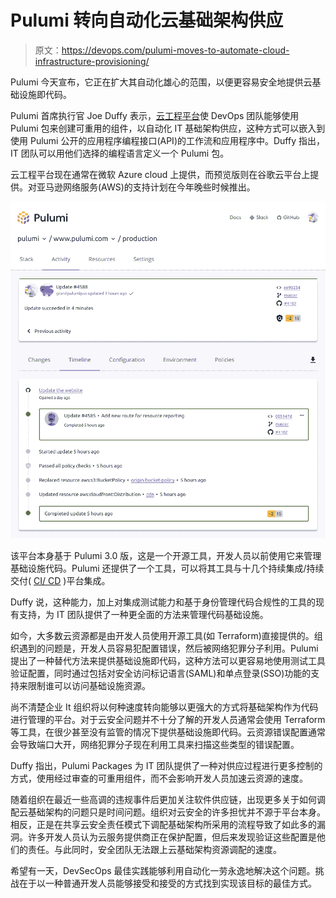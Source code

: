 # Pulumi 转向自动化云基础架构供应

> 原文：<https://devops.com/pulumi-moves-to-automate-cloud-infrastructure-provisioning/>

Pulumi 今天宣布，它正在扩大其自动化雄心的范围，以便更容易安全地提供云基础设施即代码。

Pulumi 首席执行官 Joe Duffy 表示，[云工程平台](https://www.businesswire.com/news/home/20210420005463/en/)使 DevOps 团队能够使用 Pulumi 包来创建可重用的组件，以自动化 IT 基础架构供应，这种方式可以嵌入到使用 Pulumi 公开的应用程序编程接口(API)的工作流和应用程序中。Duffy 指出，IT 团队可以用他们选择的编程语言定义一个 Pulumi 包。

云工程平台现在通常在微软 Azure cloud 上提供，而预览版则在谷歌云平台上提供。对亚马逊网络服务(AWS)的支持计划在今年晚些时候推出。

![](img/f1ab98c2963f09989445e9380ec072f3.png)

该平台本身基于 Pulumi 3.0 版，这是一个开源工具，开发人员以前使用它来管理基础设施代码。Pulumi 还提供了一个工具，可以将其工具与十几个持续集成/持续交付( [CI/ CD](https://devops.com/?s=CI%2FCD) )平台集成。

Duffy 说，这种能力，加上对集成测试能力和基于身份管理代码合规性的工具的现有支持，为 IT 团队提供了一种更全面的方法来管理代码基础设施。

如今，大多数云资源都是由开发人员使用开源工具(如 Terraform)直接提供的。组织遇到的问题是，开发人员容易犯配置错误，然后被网络犯罪分子利用。Pulumi 提出了一种替代方法来提供基础设施即代码，这种方法可以更容易地使用测试工具验证配置，同时通过包括对安全访问标记语言(SAML)和单点登录(SSO)功能的支持来限制谁可以访问基础设施资源。

尚不清楚企业 It 组织将以何种速度转向能够以更强大的方式将基础架构作为代码进行管理的平台。对于云安全问题并不十分了解的开发人员通常会使用 Terraform 等工具，在很少甚至没有监管的情况下提供基础设施即代码。云资源错误配置通常会导致端口大开，网络犯罪分子现在利用工具来扫描这些类型的错误配置。

Duffy 指出，Pulumi Packages 为 IT 团队提供了一种对供应过程进行更多控制的方式，使用经过审查的可重用组件，而不会影响开发人员加速云资源的速度。

随着组织在最近一些高调的违规事件后更加关注软件供应链，出现更多关于如何调配云基础架构的问题只是时间问题。组织对云安全的许多担忧并不源于平台本身。相反，正是在共享云安全责任模式下调配基础架构所采用的流程导致了如此多的漏洞。许多开发人员认为云服务提供商正在保护配置，但后来发现验证这些配置是他们的责任。与此同时，安全团队无法跟上云基础架构资源调配的速度。

希望有一天，DevSecOps 最佳实践能够利用自动化一劳永逸地解决这个问题。挑战在于以一种普通开发人员能够接受和接受的方式找到实现该目标的最佳方式。